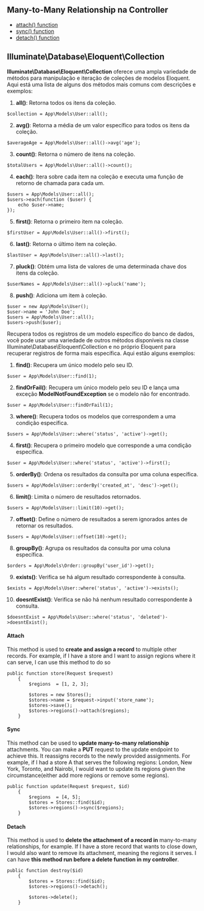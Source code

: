 ## Many-to-Many Relationship na Controller
* [attach() function](#attach)
* [sync() function](#sync)
* [detach() function](#detach)
  
## Illuminate\Database\Eloquent\Collection
**Illuminate\Database\Eloquent\Collection** oferece uma ampla variedade de métodos para manipulação e iteração de coleções de modelos Eloquent. Aqui está uma lista de alguns dos métodos mais comuns com descrições e exemplos:

1. **all()**: Retorna todos os itens da coleção.
```
$collection = App\Models\User::all();
```
2. **avg()**: Retorna a média de um valor específico para todos os itens da coleção.
```
$averageAge = App\Models\User::all()->avg('age');
```
3. **count()**: Retorna o número de itens na coleção.
```
$totalUsers = App\Models\User::all()->count();
```
4. **each()**: Itera sobre cada item na coleção e executa uma função de retorno de chamada para cada um.
```
$users = App\Models\User::all();
$users->each(function ($user) {
    echo $user->name;
});
```
5. **first()**: Retorna o primeiro item na coleção.
```
$firstUser = App\Models\User::all()->first();
```
6. **last()**: Retorna o último item na coleção.
```
$lastUser = App\Models\User::all()->last();
```
7. **pluck()**: Obtém uma lista de valores de uma determinada chave dos itens da coleção.
```
$userNames = App\Models\User::all()->pluck('name');
```
8. **push()**: Adiciona um item à coleção.
```
$user = new App\Models\User();
$user->name = 'John Doe';
$users = App\Models\User::all();
$users->push($user);
```

Recupera todos os registros de um modelo específico do banco de dados, você pode usar uma variedade de outros métodos disponíveis na classe Illuminate\Database\Eloquent\Collection e no próprio Eloquent para recuperar registros de forma mais específica. Aqui estão alguns exemplos:

1. **find()**: Recupera um único modelo pelo seu ID.
```
$user = App\Models\User::find(1);
```
2. **findOrFail()**: Recupera um único modelo pelo seu ID e lança uma exceção **ModelNotFoundException** se o modelo não for encontrado.
```
$user = App\Models\User::findOrFail(1);
```
3. **where()**: Recupera todos os modelos que correspondem a uma condição específica.
```
$users = App\Models\User::where('status', 'active')->get();
```
4. **first()**: Recupera o primeiro modelo que corresponde a uma condição específica.
```
$user = App\Models\User::where('status', 'active')->first();
```
5. **orderBy()**: Ordena os resultados da consulta por uma coluna específica.
```
$users = App\Models\User::orderBy('created_at', 'desc')->get();
```
6. **limit()**: Limita o número de resultados retornados.
```
$users = App\Models\User::limit(10)->get();
```
7. **offset()**: Define o número de resultados a serem ignorados antes de retornar os resultados.
```
$users = App\Models\User::offset(10)->get();
```
8. **groupBy()**: Agrupa os resultados da consulta por uma coluna específica.
```
$orders = App\Models\Order::groupBy('user_id')->get();
```
9. **exists()**: Verifica se há algum resultado correspondente à consulta.
```
$exists = App\Models\User::where('status', 'active')->exists();
```
10. **doesntExist()**: Verifica se não há nenhum resultado correspondente à consulta.
```
$doesntExist = App\Models\User::where('status', 'deleted')->doesntExist();
```


#### Attach
This method is used to **create and assign a record** to multiple other records. For example, if I have a store and I want to assign regions where it can serve, I can use this method to do so
```
public function store(Request $request)
    {
        $regions  = [1, 2, 3];

        $stores = new Stores();
        $stores->name = $request->input('store_name');
        $stores->save();
        $stores->regions()->attach($regions);
    }
```
#### Sync
This method can be used to **update many-to-many relationship** attachments. You can make a **PUT** request to the update endpoint to achieve this. It reassigns records to the newly provided assignments. For example, if I had a store A that serves the following regions: London, New York, Toronto, and Nairobi, I would want to update its regions given the circumstance(either add more regions or remove some regions).
```
public function update(Request $request, $id)
    {
        $regions  = [4, 5];
        $stores = Stores::find($id);
        $stores->regions()->sync($regions);
    }
```
#### Detach
This method is used to **delete the attachment of a record in** many-to-many relationships, for example. If I have a store record that wants to close down, I would also want to remove its attachment, meaning the regions it serves. I can have **this method run before a delete function in my controller**.
```
public function destroy($id)
    {
        $stores = Stores::find($id);
        $stores->regions()->detach();

        $stores->delete();
    }
```
